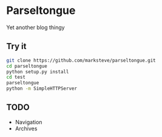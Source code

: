 # Parseltongue

Yet another blog thingy

## Try it

```bash
git clone https://github.com/marksteve/parseltongue.git
cd parseltongue
python setup.py install
cd test
parseltongue
python -m SimpleHTTPServer
```

## TODO

* Navigation
* Archives
